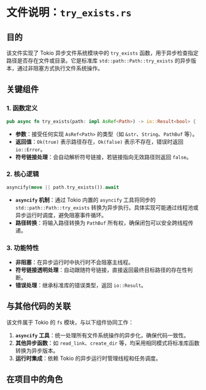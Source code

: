 # 文件说明：`try_exists.rs`

## 目的
该文件实现了 Tokio 异步文件系统模块中的 `try_exists` 函数，用于异步检查指定路径是否存在文件或目录。它是标准库 `std::path::Path::try_exists` 的异步版本，通过非阻塞方式执行文件系统操作。

## 关键组件
### 1. 函数定义
```rust
pub async fn try_exists(path: impl AsRef<Path>) -> io::Result<bool> { ... }
```
- **参数**：接受任何实现 `AsRef<Path>` 的类型（如 `&str`、`String`、`PathBuf` 等）。
- **返回值**：`Ok(true)` 表示路径存在，`Ok(false)` 表示不存在，错误时返回 `io::Error`。
- **符号链接处理**：会自动解析符号链接，若链接指向无效路径则返回 `false`。

### 2. 核心逻辑
```rust
asyncify(move || path.try_exists()).await
```
- **`asyncify` 机制**：通过 Tokio 内置的 `asyncify` 工具将同步的 `std::path::Path::try_exists` 转换为异步执行。具体实现可能通过线程池或异步运行时调度，避免阻塞事件循环。
- **路径转换**：将输入路径转换为 `PathBuf` 所有权，确保闭包可以安全跨线程传递。

### 3. 功能特性
- **非阻塞**：在异步运行时中执行时不会阻塞主线程。
- **符号链接透明处理**：自动跟随符号链接，直接返回最终目标路径的存在性判断。
- **错误处理**：继承标准库的错误类型，返回 `io::Result`。

## 与其他代码的关联
该文件属于 Tokio 的 `fs` 模块，与以下组件协同工作：
1. **`asyncify` 工具**：统一处理所有文件系统操作的异步化，确保代码一致性。
2. **其他异步函数**：如 `read_link`、`create_dir` 等，均采用相同模式将标准库函数转换为异步版本。
3. **运行时集成**：依赖 Tokio 的异步运行时管理线程和任务调度。

## 在项目中的角色